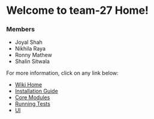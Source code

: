 # Welcome to team-27 Home!

### Members
* Joyal Shah
* Nikhila Raya
* Ronny Mathew
* Shalin Sitwala

For more information, click on any link below:
* [Wiki Home](https://github.com/ronnygeo/plagiarismDetector/wiki)
* [Installation Guide](https://github.com/ronnygeo/plagiarismDetector/wiki/Installation-Guide)
* [Core Modules](https://github.com/ronnygeo/plagiarismDetector/wiki/Core-Modules)
* [Running Tests](https://github.com/ronnygeo/plagiarismDetector/wiki/Running-Tests)
* [UI](https://github.com/ronnygeo/plagiarismDetector/wiki/UI)
